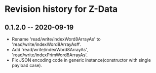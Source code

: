 # Revision history for Z-Data

## 0.1.2.0  -- 2020-09-19

* Rename 'read/write/indexWord8ArrayAs' to 'read/write/indexWord8ArrayAs#'.
* Add 'read/write/indexWord8ArrayAs', 'read/write/indexPrimWord8ArrayAs'.
* Fix JSON encoding code in generic instance(constructor with single payload case).

